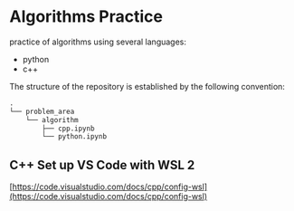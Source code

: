 # Algorithms Practice

practice of algorithms using several languages:

- python
- c++

The structure of the repository is established by the following convention:

```txt
.
└── problem_area
    └── algorithm
        ├── cpp.ipynb
        └── python.ipynb
```

## C++ Set up VS Code with WSL 2

[https://code.visualstudio.com/docs/cpp/config-wsl](https://code.visualstudio.com/docs/cpp/config-wsl)

